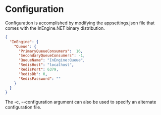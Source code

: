 # Configuration 

Configuration is accomplished by modifying the appsettings.json file that comes with the InEngine.NET binary distribution.


```json
{
  "InEngine": {
    "Queue": {
      "PrimaryQueueConsumers":  16,
      "SecondaryQueueConsumers": -1,
      "QueueName": "InEngine:Queue",
      "RedisHost": "localhost",
      "RedisPort": 6379,
      "RedisDb": 0,
      "RedisPassword": ""
    }
  }
}

```

The -c, --configuration argument can also be used to specify an alternate configuration file.




